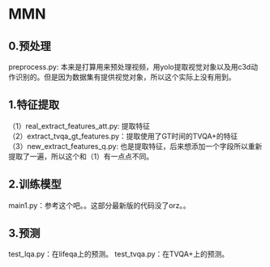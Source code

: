 # MMN

## 0.预处理
preprocess.py: 本来是打算用来预处理视频，用yolo提取视觉对象以及用c3d动作识别的。但是因为数据集有提供视觉对象，所以这个实际上没有用到。

## 1.特征提取
（1）real_extract_features_att.py: 提取特征    
（2）extract_tvqa_gt_features.py：提取使用了GT时间的TVQA+的特征     
（3）new_extract_features_q.py: 也是提取特征，后来想添加一个字段所以重新提取了一遍，所以这个和（1）有一点点不同。

## 2.训练模型
main1.py：参考这个吧。。这部分最新版的代码没了orz。。

## 3.预测
test_lqa.py：在lifeqa上的预测。
test_tvqa.py：在TVQA+上的预测。
